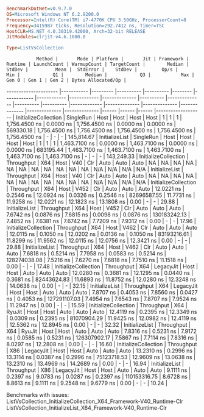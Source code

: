 ```ini

BenchmarkDotNet=v0.9.7.0
OS=Microsoft Windows NT 6.2.9200.0
Processor=Intel(R) Core(TM) i7-4770K CPU 3.50GHz, ProcessorCount=8
Frequency=3415987 ticks, Resolution=292.7412 ns, Timer=TSC
HostCLR=MS.NET 4.0.30319.42000, Arch=32-bit RELEASE
JitModules=clrjit-v4.6.1080.0

Type=ListVsCollection  

```
               Method |       Mode | Platform |       Jit | Framework | Runtime | LaunchCount | WarmupCount | TargetCount |        Median |    StdDev |          Mean |  StdError |    StdDev |         Op/s |           Min |            Q1 |        Median |            Q3 |           Max | Gen 0 | Gen 1 | Gen 2 | Bytes Allocated/Op |
--------------------- |----------- |--------- |---------- |---------- |-------- |------------ |------------ |------------ |-------------- |---------- |-------------- |---------- |---------- |------------- |-------------- |-------------- |-------------- |-------------- |-------------- |------ |------ |------ |------------------- |
 InitializeCollection |  SingleRun |     Host |      Host |      Host |    Host |           1 |           1 |           1 | 1,756.4500 ns | 0.0000 ns | 1,756.4500 ns | 0.0000 ns | 0.0000 ns |    569330.18 | 1,756.4500 ns | 1,756.4500 ns | 1,756.4500 ns | 1,756.4500 ns | 1,756.4500 ns |     - |     - |     - |         145,814.67 |
       InitializeList |  SingleRun |     Host |      Host |      Host |    Host |           1 |           1 |           1 | 1,463.7100 ns | 0.0000 ns | 1,463.7100 ns | 0.0000 ns | 0.0000 ns |    683195.44 | 1,463.7100 ns | 1,463.7100 ns | 1,463.7100 ns | 1,463.7100 ns | 1,463.7100 ns |     - |     - |     - |         143,249.33 |
 InitializeCollection | Throughput |      X64 |      Host |       V40 |     Clr |        Auto |        Auto |        Auto |            NA |        NA |            NA |        NA |        NA |           NA |            NA |            NA |            NA |            NA |            NA |   N/A |   N/A |   N/A |                N/A |
       InitializeList | Throughput |      X64 |      Host |       V40 |     Clr |        Auto |        Auto |        Auto |            NA |        NA |            NA |        NA |        NA |           NA |            NA |            NA |            NA |            NA |            NA |   N/A |   N/A |   N/A |                N/A |
 InitializeCollection | Throughput |      X64 |      Host |      V452 |     Clr |        Auto |        Auto |        Auto |    12.0221 ns | 0.2546 ns |    12.0924 ns | 0.0326 ns | 0.2546 ns |  82696587.55 |    11.7731 ns |    11.9258 ns |    12.0221 ns |    12.1823 ns |    13.1808 ns |  0.00 |     - |     - |              29.88 |
       InitializeList | Throughput |      X64 |      Host |      V452 |     Clr |        Auto |        Auto |        Auto |     7.6742 ns | 0.0876 ns |     7.6815 ns | 0.0098 ns | 0.0876 ns | 130183242.13 |     7.4852 ns |     7.6381 ns |     7.6742 ns |     7.7209 ns |     7.9312 ns |  0.00 |     - |     - |              17.96 |
 InitializeCollection | Throughput |      X64 |      Host |      V462 |     Clr |        Auto |        Auto |        Auto |    12.0115 ns | 0.1050 ns |    12.0202 ns | 0.0136 ns | 0.1050 ns |  83193216.61 |    11.8299 ns |    11.9562 ns |    12.0115 ns |    12.0756 ns |    12.3421 ns |  0.00 |     - |     - |              29.88 |
       InitializeList | Throughput |      X64 |      Host |      V462 |     Clr |        Auto |        Auto |        Auto |     7.6818 ns | 0.5214 ns |     7.7958 ns | 0.0583 ns | 0.5214 ns | 128274038.08 |     7.5216 ns |     7.6270 ns |     7.6818 ns |     7.7510 ns |    11.1518 ns |  0.00 |     - |     - |              17.48 |
 InitializeCollection | Throughput |      X64 | LegacyJit |      Host |    Host |        Auto |        Auto |        Auto |    12.0280 ns | 0.3681 ns |    12.1295 ns | 0.0440 ns | 0.3681 ns |  82443624.83 |    11.6893 ns |    11.8752 ns |    12.0280 ns |    12.3248 ns |    14.0638 ns |  0.00 |     - |     - |              32.15 |
       InitializeList | Throughput |      X64 | LegacyJit |      Host |    Host |        Auto |        Auto |        Auto |     7.8707 ns | 0.4053 ns |     7.8560 ns | 0.0427 ns | 0.4053 ns | 127291107.03 |     7.4954 ns |     7.6543 ns |     7.8707 ns |     7.9524 ns |    11.2947 ns |  0.00 |     - |     - |              15.59 |
 InitializeCollection | Throughput |      X64 |    RyuJit |      Host |    Host |        Auto |        Auto |        Auto |    12.4119 ns | 0.2395 ns |    12.3349 ns | 0.0309 ns | 0.2395 ns |  81070904.29 |    11.9425 ns |    12.0982 ns |    12.4119 ns |    12.5362 ns |    12.8945 ns |  0.00 |     - |     - |              32.32 |
       InitializeList | Throughput |      X64 |    RyuJit |      Host |    Host |        Auto |        Auto |        Auto |     7.8316 ns | 0.5231 ns |     7.9172 ns | 0.0585 ns | 0.5231 ns | 126307902.17 |     7.5867 ns |     7.7114 ns |     7.8316 ns |     8.0297 ns |    12.2808 ns |  0.00 |     - |     - |              16.60 |
 InitializeCollection | Throughput |      X86 | LegacyJit |      Host |    Host |        Auto |        Auto |        Auto |    13.2310 ns | 0.2996 ns |    13.3114 ns | 0.0387 ns | 0.2996 ns |  75123718.53 |    12.9609 ns |    13.0638 ns |    13.2310 ns |    13.4969 ns |    14.2689 ns |  0.00 |     - |     - |              16.94 |
       InitializeList | Throughput |      X86 | LegacyJit |      Host |    Host |        Auto |        Auto |        Auto |     9.1111 ns | 0.2397 ns |     9.0783 ns | 0.0287 ns | 0.2397 ns | 110153316.75 |     8.6728 ns |     8.8613 ns |     9.1111 ns |     9.2548 ns |     9.6779 ns |  0.00 |     - |     - |              10.24 |

Benchmarks with issues:
  ListVsCollection_InitializeCollection_X64_Framework-V40_Runtime-Clr
  ListVsCollection_InitializeList_X64_Framework-V40_Runtime-Clr

